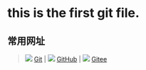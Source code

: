 # this is the first git file.
## 常用网址
> ![ ](https://gitee.com/atao-git/gitlearn/raw/master/res/pic/git-icon.png) [Git](https://git-scm.com/) | 
> ![ ](https://gitee.com/atao-git/gitlearn/raw/master/res/pic/github.png) [GitHub](https://github.com) | 
> ![ ](https://gitee.com/atao-git/gitlearn/raw/master/res/pic/gitee.png) [Gitee](https://gitee.com) 

